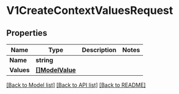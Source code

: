 # V1CreateContextValuesRequest

## Properties

Name | Type | Description | Notes
------------ | ------------- | ------------- | -------------
**Name** | **string** |  | 
**Values** | [**[]ModelValue**](ModelValue.md) |  | 

[[Back to Model list]](../README.md#documentation-for-models) [[Back to API list]](../README.md#documentation-for-api-endpoints) [[Back to README]](../README.md)


